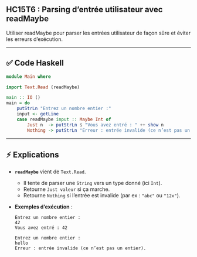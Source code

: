 ## HC15T6 : Parsing d’entrée utilisateur avec readMaybe

Utiliser readMaybe pour parser les entrées utilisateur de façon sûre et éviter les erreurs d’exécution.

---

## ✅ Code Haskell

```haskell
module Main where

import Text.Read (readMaybe)

main :: IO ()
main = do
    putStrLn "Entrez un nombre entier :"
    input <- getLine
    case readMaybe input :: Maybe Int of
        Just n  -> putStrLn $ "Vous avez entré : " ++ show n
        Nothing -> putStrLn "Erreur : entrée invalide (ce n’est pas un entier)."
```

---

## ⚡ Explications

* **`readMaybe`** vient de `Text.Read`.

  * Il tente de parser une `String` vers un type donné (ici `Int`).
  * Retourne `Just valeur` si ça marche.
  * Retourne `Nothing` si l’entrée est invalide (par ex : `"abc"` ou `"12x"`).

* **Exemples d’exécution** :

  ```
  Entrez un nombre entier :
  42
  Vous avez entré : 42
  ```

  ```
  Entrez un nombre entier :
  hello
  Erreur : entrée invalide (ce n’est pas un entier).
  ```
